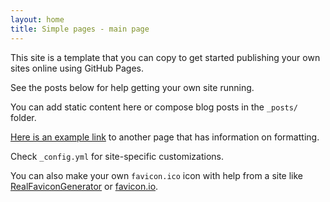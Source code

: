 ```yaml
---
layout: home
title: Simple pages - main page
---
```


This site is a template that you can copy to get started publishing your own
sites online using GitHub Pages.

See the posts below for help getting your own site running.

You can add static content here or compose blog posts in the `_posts/` folder.

[Here is an example link](pages/example) to another page that has information on
formatting.

Check `_config.yml` for site-specific customizations.

You can also make your own `favicon.ico` icon with help from a site like
[RealFaviconGenerator](https://realfavicongenerator.net/) or
[favicon.io](https://favicon.io/).
